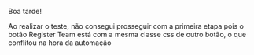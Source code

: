 Boa tarde! 

Ao realizar o teste, não consegui prosseguir com a primeira etapa pois o botão Register Team está com a mesma classe css de outro botão, o que conflitou na hora da automação
